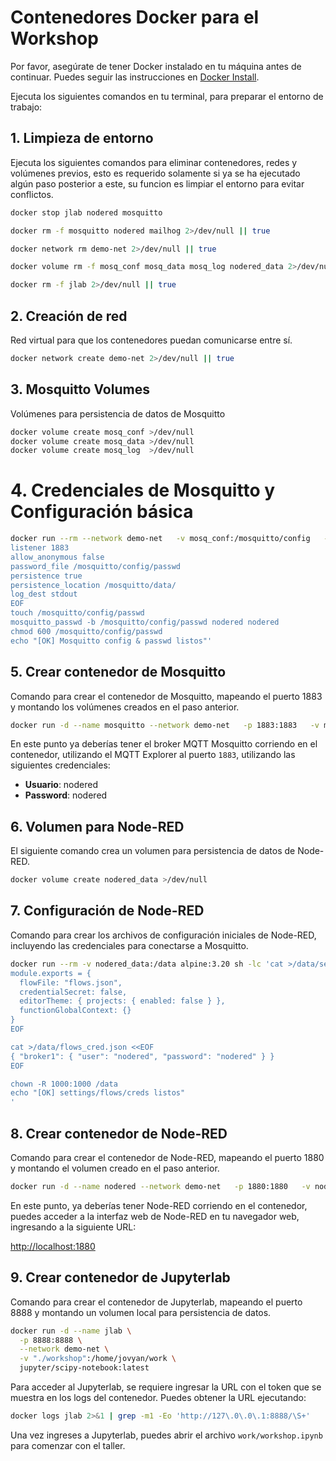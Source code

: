 # Contenedores Docker para el Workshop

Por favor, asegúrate de tener Docker instalado en tu máquina antes de continuar.
Puedes seguir las instrucciones en [Docker Install](https://docs.docker.com/get-docker/).

Ejecuta los siguientes comandos en tu terminal, para preparar el entorno de trabajo:

## 1. Limpieza de entorno

Ejecuta los siguientes comandos para eliminar contenedores, redes y volúmenes previos, esto es requerido solamente si ya se ha ejecutado algún paso posterior a este, su funcion es limpiar el entorno para evitar conflictos.

```bash
docker stop jlab nodered mosquitto

docker rm -f mosquitto nodered mailhog 2>/dev/null || true

docker network rm demo-net 2>/dev/null || true

docker volume rm -f mosq_conf mosq_data mosq_log nodered_data 2>/dev/null || true

docker rm -f jlab 2>/dev/null || true
```

## 2. Creación de red

Red virtual para que los contenedores puedan comunicarse entre sí.

```bash
docker network create demo-net 2>/dev/null || true
```

## 3. Mosquitto Volumes

Volúmenes para persistencia de datos de Mosquitto

```bash
docker volume create mosq_conf >/dev/null
docker volume create mosq_data >/dev/null
docker volume create mosq_log  >/dev/null
```

# 4. Credenciales de Mosquitto y Configuración básica
```bash
docker run --rm --network demo-net   -v mosq_conf:/mosquitto/config   -v mosq_data:/mosquitto/data   -v mosq_log:/mosquitto/log   eclipse-mosquitto sh -lc 'cat >/mosquitto/config/mosquitto.conf <<EOF
listener 1883
allow_anonymous false
password_file /mosquitto/config/passwd
persistence true
persistence_location /mosquitto/data/
log_dest stdout
EOF
touch /mosquitto/config/passwd
mosquitto_passwd -b /mosquitto/config/passwd nodered nodered
chmod 600 /mosquitto/config/passwd
echo "[OK] Mosquitto config & passwd listos"'
```

## 5. Crear contenedor de Mosquitto

Comando para crear el contenedor de Mosquitto, mapeando el puerto 1883 y montando los volúmenes creados en el paso anterior.

```bash
docker run -d --name mosquitto --network demo-net   -p 1883:1883   -v mosq_conf:/mosquitto/config   -v mosq_data:/mosquitto/data   -v mosq_log:/mosquitto/log   eclipse-mosquitto
```

En este punto ya deberías tener el broker MQTT Mosquitto corriendo en el contenedor, utilizando el MQTT Explorer al puerto `1883`, utilizando las siguientes credenciales:

- **Usuario**: nodered
- **Password**: nodered

## 6. Volumen para Node-RED

El siguiente comando crea un volumen para persistencia de datos de Node-RED.

```bash
docker volume create nodered_data >/dev/null
```

## 7. Configuración de Node-RED

Comando para crear los archivos de configuración iniciales de Node-RED, incluyendo las credenciales para conectarse a Mosquitto.

```bash
docker run --rm -v nodered_data:/data alpine:3.20 sh -lc 'cat >/data/settings.js <<EOF
module.exports = {
  flowFile: "flows.json",
  credentialSecret: false,
  editorTheme: { projects: { enabled: false } },
  functionGlobalContext: {}
}
EOF

cat >/data/flows_cred.json <<EOF
{ "broker1": { "user": "nodered", "password": "nodered" } }
EOF

chown -R 1000:1000 /data
echo "[OK] settings/flows/creds listos"
'
```

## 8. Crear contenedor de Node-RED

Comando para crear el contenedor de Node-RED, mapeando el puerto 1880 y montando el volumen creado en el paso anterior.

```bash
docker run -d --name nodered --network demo-net   -p 1880:1880   -v nodered_data:/data   nodered/node-red:latest
```
En este punto, ya deberías tener Node-RED corriendo en el contenedor, puedes acceder a la interfaz web de Node-RED en tu navegador web, ingresando a la siguiente URL:

[http://localhost:1880](http://localhost:1880)


## 9. Crear contenedor de Jupyterlab

Comando para crear el contenedor de Jupyterlab, mapeando el puerto 8888 y montando un volumen local para persistencia de datos.

```bash
docker run -d --name jlab \
  -p 8888:8888 \
  --network demo-net \
  -v "./workshop":/home/jovyan/work \
  jupyter/scipy-notebook:latest
```

Para acceder al Jupyterlab, se requiere ingresar la URL con el token que se muestra en los logs del contenedor. Puedes obtener la URL ejecutando:

```bash
docker logs jlab 2>&1 | grep -m1 -Eo 'http://127\.0\.0\.1:8888/\S+'
```

Una vez ingreses a Jupyterlab, puedes abrir el archivo `work/workshop.ipynb` para comenzar con el taller.